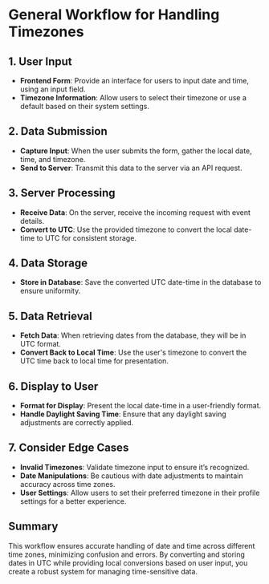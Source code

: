 # General Workflow for Handling Timezones

## 1. User Input
- **Frontend Form**: Provide an interface for users to input date and time, using an input field.
- **Timezone Information**: Allow users to select their timezone or use a default based on their system settings.

## 2. Data Submission
- **Capture Input**: When the user submits the form, gather the local date, time, and timezone.
- **Send to Server**: Transmit this data to the server via an API request.

## 3. Server Processing
- **Receive Data**: On the server, receive the incoming request with event details.
- **Convert to UTC**: Use the provided timezone to convert the local date-time to UTC for consistent storage.

## 4. Data Storage
- **Store in Database**: Save the converted UTC date-time in the database to ensure uniformity.

## 5. Data Retrieval
- **Fetch Data**: When retrieving dates from the database, they will be in UTC format.
- **Convert Back to Local Time**: Use the user's timezone to convert the UTC time back to local time for presentation.

## 6. Display to User
- **Format for Display**: Present the local date-time in a user-friendly format.
- **Handle Daylight Saving Time**: Ensure that any daylight saving adjustments are correctly applied.

## 7. Consider Edge Cases
- **Invalid Timezones**: Validate timezone input to ensure it’s recognized.
- **Date Manipulations**: Be cautious with date adjustments to maintain accuracy across time zones.
- **User Settings**: Allow users to set their preferred timezone in their profile settings for a better experience.

## Summary
This workflow ensures accurate handling of date and time across different time zones, minimizing confusion and errors. By converting and storing dates in UTC while providing local conversions based on user input, you create a robust system for managing time-sensitive data.

